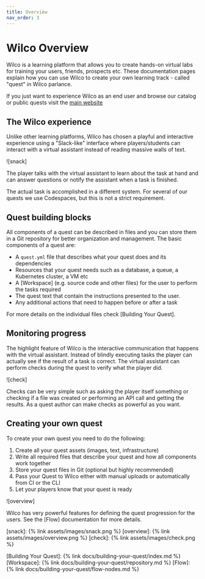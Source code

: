 ```yaml
---
title: Overview
nav_order: 3
---
```

# Wilco Overview

Wilco is a learning platform that allows you to create hands-on virtual labs for training your users, friends, prospects etc.
These documentation pages explain how you can use Wilco to create your own learning track - called "quest" in Wilco parlance.

If you just want to experience Wilco as an end user and browse our catalog or public quests visit the [main website](https://www.trywilco.com/)

## The Wilco experience

Unlike other learning platforms, Wilco has chosen a playful and interactive experience using a "Slack-like" interface
where players/students can interact with a virtual assistant instead of reading massive walls of text.

![snack]

The player talks with the virtual assistant to learn about the task at hand and can answer questions or notify the assistant
when a task is finished.

The actual task is accomplished in a different system. For several of our quests we use Codespaces, but this is not a strict requirement.

## Quest building blocks

All components of a quest can be described in files and you can store them in a Git repository for better organization and management. The basic components of a quest are:

* A `quest.yml` file that describes what your quest does and its dependencies
* Resources that your quest needs such as a database, a queue, a Kubernetes cluster, a VM etc
* A [Workspace] (e.g. source code and other files) for the user to perform the tasks required
* The quest text that contain the instructions presented to the user.
* Any additional actions that need to happen before or after a task

For more details on the individual files check [Building Your Quest].

## Monitoring progress

The highlight feature of Wilco is the interactive communication that happens with the virtual assistant. Instead of blindly
executing tasks the player can actually see if the result of a task is correct. The virtual assistant can perform 
checks during the quest to verify what the player did.

![check]

Checks can be very simple such as asking the player itself something or checking if a file was created or performing an API call and getting the results. As a quest author can make checks as powerful as you want.

## Creating your own quest

To create your own quest you need to do the following:

1. Create all your quest assets (images, text, infrastructure)
1. Write all required files that describe your quest and how all components work together
1. Store your quest files in Git (optional but highly recommended)
1. Pass your Quest to Wilco either with manual uploads or automatically from CI or the CLI
1. Let your players know that your quest is ready


![overview]

Wilco has very powerful features for defining the quest progression for the users. 
See the [Flow] documentation for more details.

[snack]: {% link assets/images/snack.png %}
[overview]: {% link assets/images/overview.png %}
[check]: {% link assets/images/check.png %}

[Building Your Quest]: {% link docs/building-your-quest/index.md %}
[Workspace]: {% link docs/building-your-quest/repository.md %}
[Flow]: {% link docs/building-your-quest/flow-nodes.md %}
